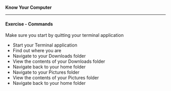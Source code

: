 **Know Your Computer**

---

#### Exercise - Commands

Make sure you start by quitting your terminal application

* Start your Terminal application
* Find out where you are
* Navigate to your Downloads folder
* View the contents of your Downloads folder
* Navigate back to your home folder
* Navigate to your Pictures folder
* View the contents of your Pictures folder
* Navigate back to your home folder
